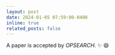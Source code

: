 ```yaml
---
layout: post
date: 2024-01-05 07:59:00-0400
inline: true
related_posts: false
---
```


A paper is accepted by *OPSEARCH.* :sparkles: :smile:

